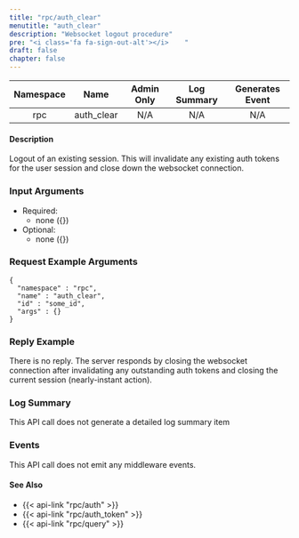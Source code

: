```yaml
---
title: "rpc/auth_clear"
menutitle: "auth_clear"
description: "Websocket logout procedure"
pre: "<i class='fa fa-sign-out-alt'></i>	"
draft: false
chapter: false
---
```


| Namespace | Name | Admin Only | Log Summary | Generates Event |
|:----------------:|:--------:|:--------:|:--------:|:--------:|
| rpc | auth_clear | N/A | N/A | N/A |

#### Description
Logout of an existing session. This will invalidate any existing auth tokens for the user session and close down the websocket connection.

### Input Arguments
* Required:
   * none ({})
* Optional:
   * none ({})


### Request Example Arguments
```
{
  "namespace" : "rpc",
  "name" : "auth_clear",
  "id" : "some_id",
  "args" : {}
}
```

### Reply Example
There is no reply. The server responds by closing the websocket connection after invalidating any outstanding auth tokens and closing the current session (nearly-instant action).

### Log Summary
This API call does not generate a detailed log summary item

### Events
This API call does not emit any middleware events.

#### See Also
* {{< api-link "rpc/auth" >}}
* {{< api-link "rpc/auth_token" >}}
* {{< api-link "rpc/query" >}}
